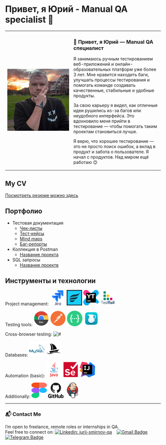 # Привет, я Юрий - Manual QA specialist 👋

<table>
<tr>
<td width="200">

<img src="https://github.com/iurii-sm/iurii-sm/blob/main/media/me.jpg" width="200"/>

</td>
<td>

### 👋 Привет, я Юрий — Manual QA специалист  

Я занимаюсь ручным тестированием веб-приложений и онлайн-образовательных платформ уже более 3 лет. Мне нравится находить баги, улучшать процессы тестирования и помогать команде создавать качественные, стабильные и удобные продукты.

За свою карьеру я видел, как отличные идеи рушились из-за багов или неудобного интерфейса. Это вдохновило меня прийти в тестирование — чтобы помогать таким проектам становиться лучше.

Я верю, что хорошее тестирование — это не просто поиск ошибок, а вклад в продукт и забота о пользователе. Я начал с продуктов. Над миром ещё работаю 😊

</td>
</tr>
</table>


## My CV 

[Посмотреть резюме можно здесь](https://docs.google.com/document/d/1iARkSikuKywoJF7LJLibJqq2XQ0Li9ERGvVEFGLjX0Q/edit?usp=drive_link)

## Портфолио 
- Тестовая документация
  -  [Чек-листы](https://ссылочку_сюда)
  -  [Тест-кейсы](https://ссылочку_сюда)
  -  [Mind maps](https://ссылочку_сюда)
  -  [Баг-репорты](https://ссылочку_сюда)
- Коллекция в Postman 
  -  [Название проекта](https://ссылочку_сюда)
- SQL запросы 
  -  [Название проектв](https://ссылочку_сюда)
  

## Инструменты и технологии

<p align="left">

Project management:
<img src="https://github.com/iurii-sm/iurii-sm/blob/main/media/icons/jira.svg" alt="#" width="50" height="50" />
<img src="https://github.com/iurii-sm/iurii-sm/blob/main/media/icons/zephyr.png" alt="#" width="50" height="50" />
<img src="https://github.com/iurii-sm/iurii-sm/blob/main/media/icons/youtrack.svg" alt="#" width="50" height="50" />
<img src="https://github.com/iurii-sm/iurii-sm/blob/main/media/icons/testrail.png" alt="#" width="50" height="50" />

Testing tools:
<img src="https://github.com/iurii-sm/iurii-sm/blob/main/media/icons/chromedev.svg" alt="#" width="50" height="50" />
<img src="https://github.com/iurii-sm/iurii-sm/blob/main/media/icons/postman.svg" alt="#" width="50" height="50" />
<img src="https://github.com/iurii-sm/iurii-sm/blob/main/media/icons/swagger.png" alt="#" width="50" height="50" />
<img src="https://github.com/iurii-sm/iurii-sm/blob/main/media/icons/charlesproxy.webp" alt="#" width="50" height="50" />

Cross-browser testing:
<img src="https://github.com/iurii-sm/iurii-sm/blob/main/media/icons/browserctack.svg" alt="#" width="50" height="50" />

Databases:
<img src="https://github.com/iurii-sm/iurii-sm/blob/main/media/icons/mysql.svg" alt="#" width="50" height="50" />
<img src="https://github.com/iurii-sm/iurii-sm/blob/main/media/icons/phpmyadmin.svg" alt="#" width="50" height="50" />

Automation (basic):
<img src="https://github.com/iurii-sm/iurii-sm/blob/main/media/icons/java.svg" alt="#" width="50" height="50" />
<img src="https://github.com/iurii-sm/iurii-sm/blob/main/media/icons/selenium.svg" alt="#" width="50" height="50" />
<img src="https://github.com/iurii-sm/iurii-sm/blob/main/media/icons/intellij.png" alt="#" width="50" height="50" />

Additionally:
<img src="https://github.com/iurii-sm/iurii-sm/blob/main/media/icons/figma.svg" alt="#" width="50" height="50" />
<img src="https://github.com/iurii-sm/iurii-sm/blob/main/media/icons/github.svg" alt="#" width="50" height="50" />
<img src="https://github.com/iurii-sm/iurii-sm/blob/main/media/icons/jenkins.svg" alt="#" width="50" height="50" />

</p>

---
### 📬 Contact Me

I’m open to freelance, remote roles or internships in QA.  
Feel free to connect on: 
[![Linkedin: iurii-smirnov-qa](https://img.shields.io/badge/-LinkedIn-0e76a8?style=flat-square&logo=Linkedin&logoColor=white)](https://linkedin.com/in/iurii-smirnov-qa)&nbsp;&nbsp;&nbsp;
[![Gmail Badge](https://img.shields.io/badge/-Gmail-red?style=flat&logo=Gmail&logoColor=white)](mailto:iurii.smirnov.qa@gmail.com)&nbsp;&nbsp;&nbsp;
[![Telegram Badge](https://img.shields.io/badge/-Telegram-0088cc?style=flat-square&logo=Telegram&logoColor=white)](https://t.me/Iurii_Sm)
